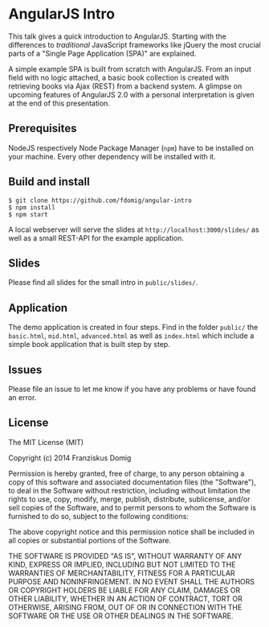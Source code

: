 # AngularJS Intro

This talk gives a quick introduction to AngularJS. Starting with the differences to _traditional_ JavaScript frameworks like jQuery the most crucial parts of a "Single Page Application (SPA)" are explained.

A simple example SPA is built from scratch with AngularJS. From an input field with no logic attached, a basic book collection is created with retrieving books via Ajax (REST) from a backend system. A glimpse on upcoming features of AngularJS 2.0 with a personal interpretation is given at the end of this presentation.

## Prerequisites

NodeJS respectively Node Package Manager (`npm`) have to be installed on your machine. Every other dependency will be installed with it.

## Build and install

````
$ git clone https://github.com/fdomig/angular-intro
$ npm install
$ npm start

````

A local webserver will serve the slides at `http://localhost:3000/slides/` as well as a small REST-API for the example application.


## Slides

Please find all slides for the small intro in `public/slides/`.

## Application

The demo application is created in four steps. Find in the folder `public/` the `basic.html`, `mid.html`, `advanced.html` as well as `index.html` which include a simple book application that is built step by step.

## Issues

Please file an issue to let me know if you have any problems or have found an error.

## License

The MIT License (MIT)

Copyright (c) 2014 Franziskus Domig

Permission is hereby granted, free of charge, to any person obtaining a copy
of this software and associated documentation files (the "Software"), to deal
in the Software without restriction, including without limitation the rights
to use, copy, modify, merge, publish, distribute, sublicense, and/or sell
copies of the Software, and to permit persons to whom the Software is
furnished to do so, subject to the following conditions:

The above copyright notice and this permission notice shall be included in
all copies or substantial portions of the Software.

THE SOFTWARE IS PROVIDED "AS IS", WITHOUT WARRANTY OF ANY KIND, EXPRESS OR
IMPLIED, INCLUDING BUT NOT LIMITED TO THE WARRANTIES OF MERCHANTABILITY,
FITNESS FOR A PARTICULAR PURPOSE AND NONINFRINGEMENT. IN NO EVENT SHALL THE
AUTHORS OR COPYRIGHT HOLDERS BE LIABLE FOR ANY CLAIM, DAMAGES OR OTHER
LIABILITY, WHETHER IN AN ACTION OF CONTRACT, TORT OR OTHERWISE, ARISING FROM,
OUT OF OR IN CONNECTION WITH THE SOFTWARE OR THE USE OR OTHER DEALINGS IN
THE SOFTWARE.
